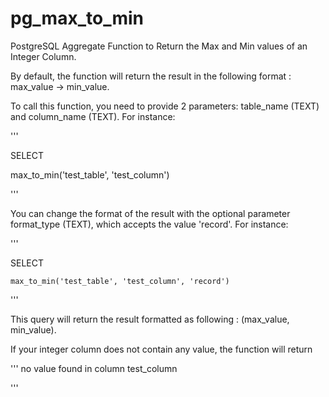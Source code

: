 # pg_max_to_min
PostgreSQL Aggregate Function to Return the Max and Min values of an Integer Column. 

By default, the function will return the result in the following format : max_value -> min_value. 

To call this function, you need to provide 2 parameters: table_name (TEXT) and column_name (TEXT). 
For instance: 

'''

SELECT 

max_to_min('test_table', 'test_column')


'''

You can change the format of the result with the optional parameter format_type (TEXT), which accepts the value 'record'. 
For instance:

'''

SELECT 

    max_to_min('test_table', 'test_column', 'record')
    
'''    
    
This query will return the result formatted as following : (max_value, min_value). 

If your integer column does not contain any value, the function will return 

''' 
no value found in column test_column

''' 
